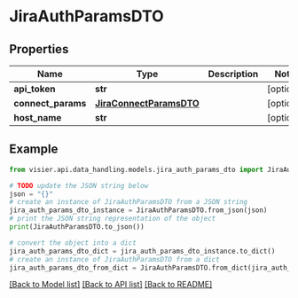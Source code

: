 # JiraAuthParamsDTO


## Properties

Name | Type | Description | Notes
------------ | ------------- | ------------- | -------------
**api_token** | **str** |  | [optional] 
**connect_params** | [**JiraConnectParamsDTO**](JiraConnectParamsDTO.md) |  | [optional] 
**host_name** | **str** |  | [optional] 

## Example

```python
from visier.api.data_handling.models.jira_auth_params_dto import JiraAuthParamsDTO

# TODO update the JSON string below
json = "{}"
# create an instance of JiraAuthParamsDTO from a JSON string
jira_auth_params_dto_instance = JiraAuthParamsDTO.from_json(json)
# print the JSON string representation of the object
print(JiraAuthParamsDTO.to_json())

# convert the object into a dict
jira_auth_params_dto_dict = jira_auth_params_dto_instance.to_dict()
# create an instance of JiraAuthParamsDTO from a dict
jira_auth_params_dto_from_dict = JiraAuthParamsDTO.from_dict(jira_auth_params_dto_dict)
```
[[Back to Model list]](../README.md#documentation-for-models) [[Back to API list]](../README.md#documentation-for-api-endpoints) [[Back to README]](../README.md)



